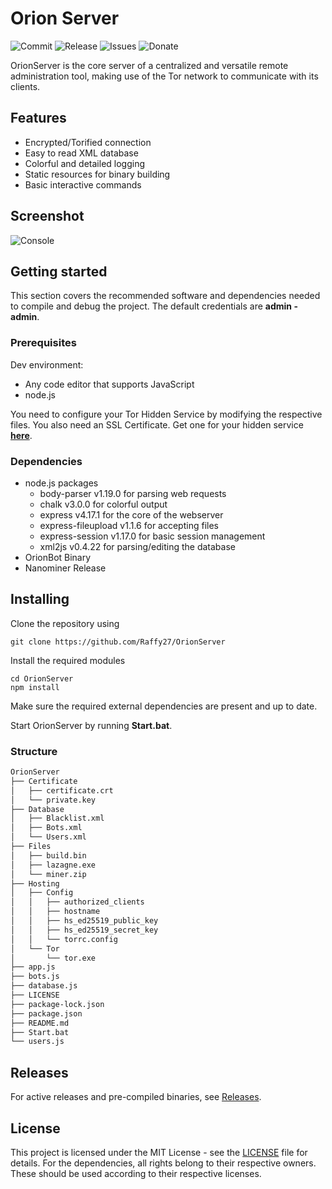 # Orion Server
![Commit](https://img.shields.io/github/last-commit/Raffy27/OrionServer)
![Release](https://img.shields.io/github/v/release/Raffy27/OrionServer)
![Issues](https://img.shields.io/github/issues/Raffy27/OrionServer)
![Donate](https://img.shields.io/badge/btc-16XsRodnoCKzAWHCELxsfQRUpfviqiWbyR-blueviolet)

OrionServer is the core server of a centralized and versatile remote administration tool, making use of the Tor network to communicate with its clients.

## Features
* Encrypted/Torified connection
* Easy to read XML database
* Colorful and detailed logging
* Static resources for binary building
* Basic interactive commands

## Screenshot
![Console](https://i.imgur.com/oURqnIW.png)

## Getting started
This section covers the recommended software and dependencies needed to compile and debug the project.
The default credentials are **admin - admin**.

### Prerequisites
Dev environment:
* Any code editor that supports JavaScript
* node.js

You need to configure your Tor Hidden Service by modifying the respective files.
You also need an SSL Certificate. Get one for your hidden service <a href="https://www.selfsignedcertificate.com/" target="_blank">**here**</a>.

### Dependencies
* node.js packages
    * body-parser v1.19.0 for parsing web requests
    * chalk v3.0.0 for colorful output
    * express v4.17.1 for the core of the webserver
    * express-fileupload v1.1.6 for accepting files
    * express-session v1.17.0 for basic session management
    * xml2js v0.4.22 for parsing/editing the database
* OrionBot Binary
* Nanominer Release

## Installing
Clone the repository using
```shell
git clone https://github.com/Raffy27/OrionServer
```
Install the required modules
```shell
cd OrionServer
npm install
```
Make sure the required external dependencies are present and up to date.

Start OrionServer by running **Start.bat**.

### Structure
```txt
OrionServer
├── Certificate
│   ├── certificate.crt
│   └── private.key
├── Database
│   ├── Blacklist.xml
│   ├── Bots.xml
│   └── Users.xml
├── Files
│   ├── build.bin
│   ├── lazagne.exe
│   └── miner.zip
├── Hosting
│   ├── Config
│   │   ├── authorized_clients
│   │   ├── hostname
│   │   ├── hs_ed25519_public_key
│   │   ├── hs_ed25519_secret_key
│   │   └── torrc.config
│   └── Tor
│       └── tor.exe
├── app.js
├── bots.js
├── database.js
├── LICENSE
├── package-lock.json
├── package.json
├── README.md
├── Start.bat
└── users.js
```

## Releases
For active releases and pre-compiled binaries, see <a href="https://github.com/Raffy27/OrionServer/releases" target="_blank">Releases</a>.

## License
This project is licensed under the MIT License -  see the <a href="https://github.com/Raffy27/OrionServer/blob/master/LICENSE" target="_blank">LICENSE</a> file for details. For the dependencies, all rights belong to their respective owners. These should be used according to their respective licenses.